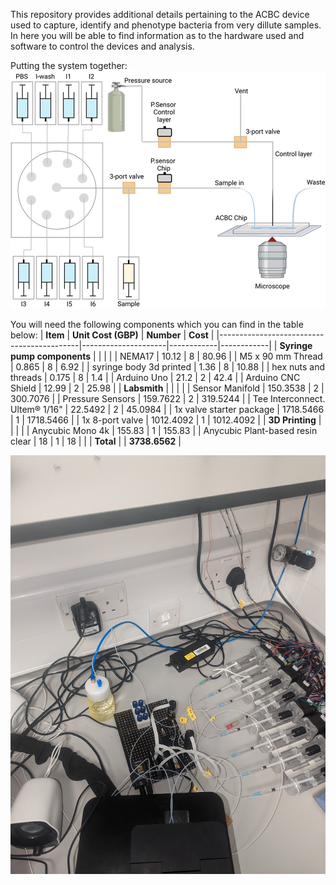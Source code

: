 This repository provides additional details pertaining to the ACBC device used to capture, identify and phenotype bacteria from very dillute samples. 
In here you will be able to find information as to the hardware used and software to control the devices and analysis.

Putting the system together:
![The ACBC fluidic setup](images/S6.png)


You will need the following components which you can find in the table below:
| **Item**                                  | **Unit Cost (GBP)** | **Number** | **Cost**   |
|-------------------------------------------|---------------------|------------|------------|
| **Syringe pump components**               |                     |            |            |
| NEMA17                                    | 10.12               | 8          | 80.96      |
| M5 x 90 mm Thread                          | 0.865               | 8          | 6.92       |
| syringe body 3d printed                   | 1.36                | 8          | 10.88      |
| hex nuts and threads                      | 0.175               | 8          | 1.4        |
| Arduino Uno                               | 21.2                | 2          | 42.4       |
| Arduino CNC Shield                        | 12.99               | 2          | 25.98      |
| **Labsmith**                              |                     |            |            |
| Sensor Manifold                           | 150.3538            | 2          | 300.7076   |
| Pressure Sensors                          | 159.7622            | 2          | 319.5244   |
| Tee Interconnect. Ultem® 1/16"            | 22.5492             | 2          | 45.0984    |
| 1x valve starter package                  | 1718.5466           | 1          | 1718.5466  |
| 1x 8-port valve                           | 1012.4092           | 1          | 1012.4092  |
| **3D Printing**                           |                     |            |            |
| Anycubic Mono 4k                          | 155.83              | 1          | 155.83     |
| Anycubic Plant-based resin clear          | 18                  | 1          | 18         |
|                                           | **Total**           |            | **3738.6562** |



![Experimental setup](images/instrument_setup3.jpg)

